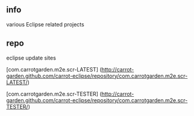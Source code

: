 <!--

    Copyright (C) 2010-2012 Andrei Pozolotin <Andrei.Pozolotin@gmail.com>

    All rights reserved. Licensed under the OSI BSD License.

    http://www.opensource.org/licenses/bsd-license.php

-->
## info

various Eclipse related projects

## repo

eclipse update sites
 
[com.carrotgarden.m2e.scr-LATEST]
(http://carrot-garden.github.com/carrot-eclipse/repository/com.carrotgarden.m2e.scr-LATEST/)

[com.carrotgarden.m2e.scr-TESTER]
(http://carrot-garden.github.com/carrot-eclipse/repository/com.carrotgarden.m2e.scr-TESTER/)
